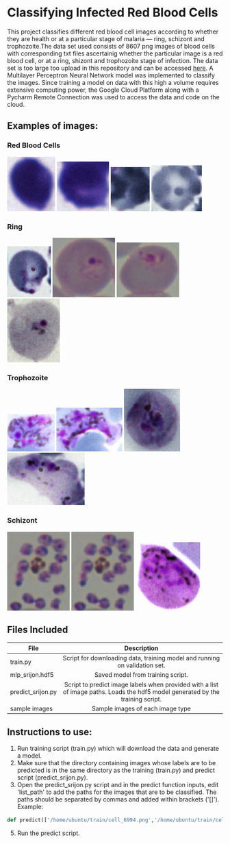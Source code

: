 # Classifying Infected Red Blood Cells
This project classifies different red blood cell images according to whether they are health or at a particular stage of malaria — ring, schizont and trophozoite.The data set used consists of 8607 png images of blood cells with corresponding txt files ascertainig whether the particular image is a red blood cell, or at a ring, shizont and trophozoite stage of infection. The data set is too large too upload in this repository and can be accessed [here](https://storage.googleapis.com/exam-deep-learning/train.zip). A Multilayer Perceptron Neural Network model was implemented to classify the images. Since training a model on data with this high a volume requires extensive computing power, the Google Cloud Platform along with a Pycharm Remote Connection was used to access the data and code on the cloud. 

## Examples of images:

### Red Blood Cells

![alt text](https://github.com/SrijonMukherjee/Classifying-Infected-Red-Blood-Cells/blob/main/sample%20images/Rbc/cell_145.png)  ![alt text](https://github.com/SrijonMukherjee/Classifying-Infected-Red-Blood-Cells/blob/main/sample%20images/Rbc/cell_149.png)   ![alt text](https://github.com/SrijonMukherjee/Classifying-Infected-Red-Blood-Cells/blob/main/sample%20images/Rbc/cell_53.png)  ![alt text](https://github.com/SrijonMukherjee/Classifying-Infected-Red-Blood-Cells/blob/main/sample%20images/Rbc/cell_6.png)

### Ring 
![alt text](https://github.com/SrijonMukherjee/Classifying-Infected-Red-Blood-Cells/blob/main/sample%20images/Ring/cell_11521.png) ![alt text](https://github.com/SrijonMukherjee/Classifying-Infected-Red-Blood-Cells/blob/main/sample%20images/Ring/cell_12282.png) ![alt text](https://github.com/SrijonMukherjee/Classifying-Infected-Red-Blood-Cells/blob/main/sample%20images/Ring/cell_12283.png)  ![alt text](https://github.com/SrijonMukherjee/Classifying-Infected-Red-Blood-Cells/blob/main/sample%20images/Ring/cell_4562.png)

### Trophozoite 
![alt text](https://github.com/SrijonMukherjee/Classifying-Infected-Red-Blood-Cells/blob/main/sample%20images/Trophozoite/cell_10289.png)  ![alt text](https://github.com/SrijonMukherjee/Classifying-Infected-Red-Blood-Cells/blob/main/sample%20images/Trophozoite/cell_10290.png)  ![alt text](https://github.com/SrijonMukherjee/Classifying-Infected-Red-Blood-Cells/blob/main/sample%20images/Trophozoite/cell_1573.png) ![alt text](https://github.com/SrijonMukherjee/Classifying-Infected-Red-Blood-Cells/blob/main/sample%20images/Trophozoite/cell_62.png)

### Schizont
![alt text](https://github.com/SrijonMukherjee/Classifying-Infected-Red-Blood-Cells/blob/main/sample%20images/Schizont/cell_12253.png)  ![alt text](https://github.com/SrijonMukherjee/Classifying-Infected-Red-Blood-Cells/blob/main/sample%20images/Schizont/cell_12253.png)  ![alt text](https://github.com/SrijonMukherjee/Classifying-Infected-Red-Blood-Cells/blob/main/sample%20images/Schizont/cell_8786.png)

## Files Included
| File    | Description    | 
| ------------- |:-------------:| 
| train.py |Script for downloading data, training model and running on validation set.|
|mlp_srijon.hdf5| Saved model from training script.|
|predict_srijon.py| Script to predict image labels when provided with a list of image paths. Loads the hdf5 model generated by the training script.|
|sample images| Sample images of each image type|

## Instructions to use:
1. Run training script (train.py) which will download the data and generate a model.
2. Make sure that the directory containing images whose labels are to be predicted is in the same directory as the training (train.py) and predict script (predict_srijon.py).
3. Open the predict_srijon.py script and in the predict function inputs, edit 'list_path' to add the paths for the images that are to be classified. The paths should be separated by commas and added within brackets ('[]').
Example:

```python
def predict(['/home/ubuntu/train/cell_6994.png','/home/ubuntu/train/cell_10338.png'])  # Dummy image paths separated by commas and added within []
```

5. Run the predict script.

